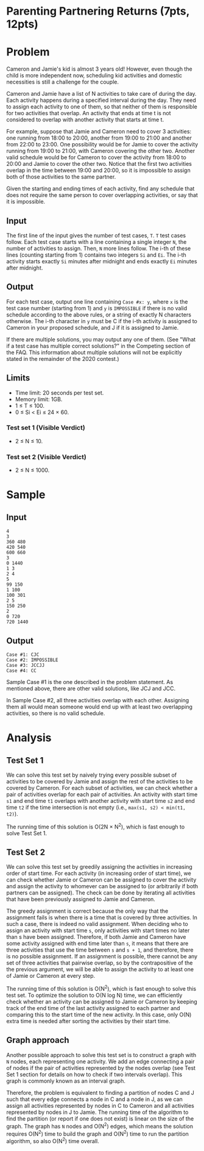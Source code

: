 # Parenting Partnering Returns (7pts, 12pts)

# Problem

Cameron and Jamie's kid is almost 3 years old! However, even though the child is more independent now, scheduling kid activities and domestic necessities is still a challenge for the couple.

Cameron and Jamie have a list of N activities to take care of during the day. Each activity happens during a specified interval during the day. They need to assign each activity to one of them, so that neither of them is responsible for two activities that overlap. An activity that ends at time t is not considered to overlap with another activity that starts at time t.

For example, suppose that Jamie and Cameron need to cover 3 activities: one running from 18:00 to 20:00, another from 19:00 to 21:00 and another from 22:00 to 23:00. One possibility would be for Jamie to cover the activity running from 19:00 to 21:00, with Cameron covering the other two. Another valid schedule would be for Cameron to cover the activity from 18:00 to 20:00 and Jamie to cover the other two. Notice that the first two activities overlap in the time between 19:00 and 20:00, so it is impossible to assign both of those activities to the same partner.

Given the starting and ending times of each activity, find any schedule that does not require the same person to cover overlapping activities, or say that it is impossible.
## Input

The first line of the input gives the number of test cases, `T`. `T` test cases follow. Each test case starts with a line containing a single integer `N`, the number of activities to assign. Then, `N` more lines follow. The i-th of these lines (counting starting from 1) contains two integers `Si` and `Ei`. The i-th activity starts exactly `Si` minutes after midnight and ends exactly `Ei` minutes after midnight.
## Output

For each test case, output one line containing `Case #x: y`, where `x` is the test case number (starting from 1) and `y` is `IMPOSSIBLE` if there is no valid schedule according to the above rules, or a string of exactly N characters otherwise. The i-th character in `y` must be C if the i-th activity is assigned to Cameron in your proposed schedule, and J if it is assigned to Jamie.

If there are multiple solutions, you may output any one of them. (See "What if a test case has multiple correct solutions?" in the Competing section of the FAQ. This information about multiple solutions will not be explicitly stated in the remainder of the 2020 contest.)
## Limits

- Time limit: 20 seconds per test set.
- Memory limit: 1GB.
- 1 ≤ T ≤ 100.
- 0 ≤ Si < Ei ≤ 24 × 60.
### Test set 1 (Visible Verdict)

 - 2 ≤ N ≤ 10.
### Test set 2 (Visible Verdict)

- 2 ≤ N ≤ 1000.
# Sample

## Input
 
```
4
3
360 480
420 540
600 660
3
0 1440
1 3
2 4
5
99 150
1 100
100 301
2 5
150 250
2
0 720
720 1440
```
  
## Output
	
```
Case #1: CJC
Case #2: IMPOSSIBLE
Case #3: JCCJJ
Case #4: CC
``` 

Sample Case #1 is the one described in the problem statement. As mentioned above, there are other valid solutions, like JCJ and JCC.

In Sample Case #2, all three activities overlap with each other. Assigning them all would mean someone would end up with at least two overlapping activities, so there is no valid schedule. 

# Analysis

## Test Set 1

We can solve this test set by naively trying every possible subset of activities to be covered by Jamie and assign the rest of the activities to be covered by Cameron. For each subset of activities, we can check whether a pair of activities overlap for each pair of activities. An activity with start time `s1` and end time `t1` overlaps with another activity with start time `s2` and end time `t2` if the time intersection is not empty (i.e., `max(s1, s2) < min(t1, t2)`).

The running time of this solution is O(2N × N<sup>2</sup>), which is fast enough to solve Test Set 1.
## Test Set 2

We can solve this test set by greedily assigning the activities in increasing order of start time. For each activity (in increasing order of start time), we can check whether Jamie or Cameron can be assigned to cover the activity and assign the activity to whomever can be assigned to (or arbitrarily if both partners can be assigned). The check can be done by iterating all activities that have been previously assigned to Jamie and Cameron.

The greedy assignment is correct because the only way that the assignment fails is when there is a time that is covered by three activities. In such a case, there is indeed no valid assignment. When deciding who to assign an activity with start time `s`, only activities with start times no later than s have been assigned. Therefore, if both Jamie and Cameron have some activity assigned with end time later than `s`, it means that there are three activities that use the time between `s` and `s + 1`, and therefore, there is no possible assignment. If an assignment is possible, there cannot be any set of three activities that pairwise overlap, so by the contrapositive of the the previous argument, we will be able to assign the activity to at least one of Jamie or Cameron at every step.

The running time of this solution is O(N<sup>2</sup>), which is fast enough to solve this test set. To optimize the solution to O(N log N) time, we can efficiently check whether an activity can be assigned to Jamie or Cameron by keeping track of the end time of the last activity assigned to each partner and comparing this to the start time of the new activity. In this case, only O(N) extra time is needed after sorting the activities by their start time.
## Graph approach

Another possible approach to solve this test set is to construct a graph with `N` nodes, each representing one activity. We add an edge connecting a pair of nodes if the pair of activities represented by the nodes overlap (see Test Set 1 section for details on how to check if two intervals overlap). This graph is commonly known as an interval graph.

Therefore, the problem is equivalent to finding a partition of nodes C and J such that every edge connects a node in C and a node in J, as we can assign all activities represented by nodes in C to Cameron and all activities represented by nodes in J to Jamie. The running time of the algorithm to find the partition (or report if one does not exist) is linear on the size of the graph. The graph has `N` nodes and O(N<sup>2</sup>) edges, which means the solution requires O(N<sup>2</sup>) time to build the graph and O(N<sup>2</sup>) time to run the partition algorithm, so also O(N<sup>2</sup>) time overall.
